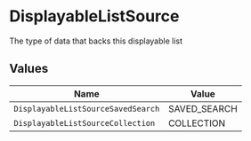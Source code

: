 # DisplayableListSource

The type of data that backs this displayable list


## Values

| Name                               | Value                              |
| ---------------------------------- | ---------------------------------- |
| `DisplayableListSourceSavedSearch` | SAVED_SEARCH                       |
| `DisplayableListSourceCollection`  | COLLECTION                         |
